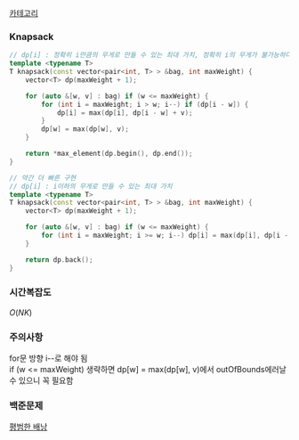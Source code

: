 [카테고리](/README.md)
### Knapsack
```cpp
// dp[i] : 정확히 i만큼의 무게로 만들 수 있는 최대 가치, 정확히 i의 무게가 불가능하다면 0
template <typename T>
T knapsack(const vector<pair<int, T> > &bag, int maxWeight) {
    vector<T> dp(maxWeight + 1);

    for (auto &[w, v] : bag) if (w <= maxWeight) {
        for (int i = maxWeight; i > w; i--) if (dp[i - w]) {
            dp[i] = max(dp[i], dp[i - w] + v);
        }
        dp[w] = max(dp[w], v);
    }

    return *max_element(dp.begin(), dp.end());
}

// 약간 더 빠른 구현
// dp[i] : i이하의 무게로 만들 수 있는 최대 가치
template <typename T>
T knapsack(const vector<pair<int, T> > &bag, int maxWeight) {
    vector<T> dp(maxWeight + 1);

    for (auto &[w, v] : bag) if (w <= maxWeight) {
        for (int i = maxWeight; i >= w; i--) dp[i] = max(dp[i], dp[i - w] + v);
    }

    return dp.back();
}
```

### 시간복잡도 
$O(NK)$   

### 주의사항
for문 방향 i--로 해야 됨   
if (w <= maxWeight) 생략하면 dp[w] = max(dp[w], v)에서 outOfBounds에러날 수 있으니 꼭 필요함

### 백준문제
[평범한 배낭](https://www.acmicpc.net/problem/12865)